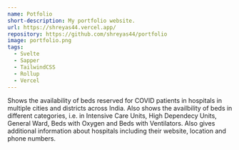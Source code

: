 ```yaml
---
name: Potfolio
short-description: My portfolio website.
url: https://shreyas44.vercel.app/
repository: https://github.com/shreyas44/portfolio
image: portfolio.png
tags:
  - Svelte
  - Sapper
  - TailwindCSS
  - Rollup
  - Vercel
---
```


Shows the availability of beds reserved for COVID patients in hospitals in multiple cities and districts across India. Also shows the availbility of beds in different categories, i.e. in Intensive Care Units, High Dependecy Units, General Ward, Beds with Oxygen and Beds with Ventilators. Also gives additional information about hospitals including their website, location and phone numbers.

